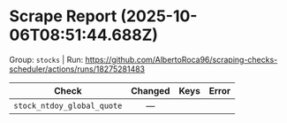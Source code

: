 # Scrape Report (2025-10-06T08:51:44.688Z)

Group: `stocks`  |  Run: https://github.com/AlbertoRoca96/scraping-checks-scheduler/actions/runs/18275281483

| Check | Changed | Keys | Error |
|---|:---:|:--|:--|
| `stock_ntdoy_global_quote` | — |  |  |
